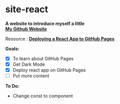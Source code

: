 # site-react

**A website to introduce myself a little**\
**[My Github Website](https://futomaki-bit.github.io/site-react/)**

Resource : [**Deploying a React App to GitHub Pages**](https://github.com/gitname/react-gh-pages)

**Goals:**
- [x] To learn about GitHub Pages 
- [x] Get Dark Mode
- [x] Deploy react app on GitHub Pages
- [ ] Put more content

**To Do:**
- Change const to component
